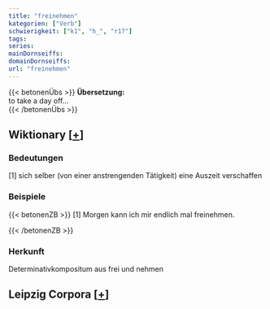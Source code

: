 ```yaml
---
title: "freinehmen"
kategorien: ["Verb"]
schwierigkeit: ["k1", "h_", "r17"]
tags:
series:
mainDornseiffs:
domainDornseiffs:
url: "freinehmen"
---
```


{{< betonenÜbs >}}
**Übersetzung:**  
to take a day off...  
{{< /betonenÜbs >}}

## Wiktionary [[+](https://de.wiktionary.org/wiki/freinehmen)]

### Bedeutungen
[1] sich selber (von einer anstrengenden Tätigkeit) eine Auszeit verschaffen  

### Beispiele
{{< betonenZB >}}
[1] Morgen kann ich mir endlich mal freinehmen.  

{{< /betonenZB >}}
### Herkunft
Determinativkompositum aus frei und nehmen  


## Leipzig Corpora [[+](https://corpora.uni-leipzig.de/en/res?word=freinehmen&corpusId=deu_newscrawl-public_2018)]

